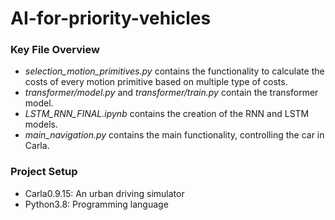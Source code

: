 # AI-for-priority-vehicles

### Key File Overview
* _selection_motion_primitives.py_  contains the functionality to calculate the costs of every motion primitive based on multiple type of costs.
* _transformer/model.py_ and _transformer/train.py_ contain the transformer model.
* _LSTM_RNN_FINAL.ipynb_  contains the creation of the RNN and LSTM models.
* _main_navigation.py_  contains the main functionality, controlling the car in Carla.

### Project Setup
* Carla0.9.15:  An urban driving simulator
* Python3.8: Programming language
